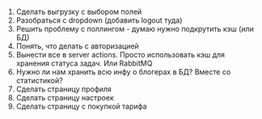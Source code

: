 1. Сделать выгрузку с выбором полей
2. Разобраться с dropdown (добавить logout туда)
3. Решить проблему с поллингом - думаю нужно подкрутить кэш (или БД)
4. Понять, что делать с авторизацией
5. Вынести все в server actions. Просто использовать кэш для хранения статуса задач. Или RabbitMQ
6. Нужно ли нам хранить всю инфу о блогерах в БД? Вместе со статистикой?
7. Сделать страницу профиля
8. Сделать страницу настроек
9. Сделать страницу с покупкой тарифа
